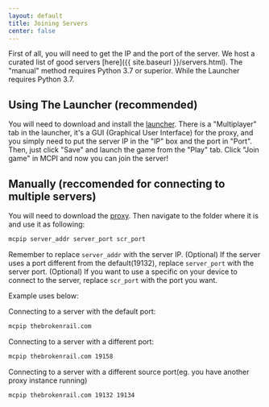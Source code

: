 ```yaml
---
layout: default
title: Joining Servers
center: false
---
```


First of all, you will need to get the IP and the port of the server. We host a curated list of good servers [here]({{ site.baseurl }}/servers.html). The "manual" method requires Python 3.7 or superior. While the Launcher requires Python 3.7.

## Using The Launcher (recommended)
You will need to download and install the [launcher](https://github.com/MCPI-Revival/MCPIL). There is a "Multiplayer" tab in the launcher, it's a GUI (Graphical User Interface) for the proxy, and you simply need to put the server IP in the "IP" box and the port in "Port". Then, just click "Save" and launch the game from the "Play" tab. Click "Join game" in MCPI and now you can join the server!

## Manually (reccomended for connecting to multiple servers)
You will need to download the [proxy](https://github.com/MCPI-Revival/proxy/). Then navigate to the folder where it is and use it as following:

```sh
mcpip server_addr server_port scr_port
```

Remember to replace ``server_addr`` with the server IP. (Optional) If the server uses a port different from the default(19132), replace ``server_port`` with the server port. (Optional) If you want to use a specific on your device to connect to the server, replace ``scr_port`` with the port you want.

Example uses below:

Connecting to a server with the default port:
```sh
mcpip thebrokenrail.com
```

Connecting to a server with a different port:
```sh
mcpip thebrokenrail.com 19158
```

Connecting to a server with a different source port(eg. you have another proxy instance running)
```sh
mcpip thebrokenrail.com 19132 19134
```
